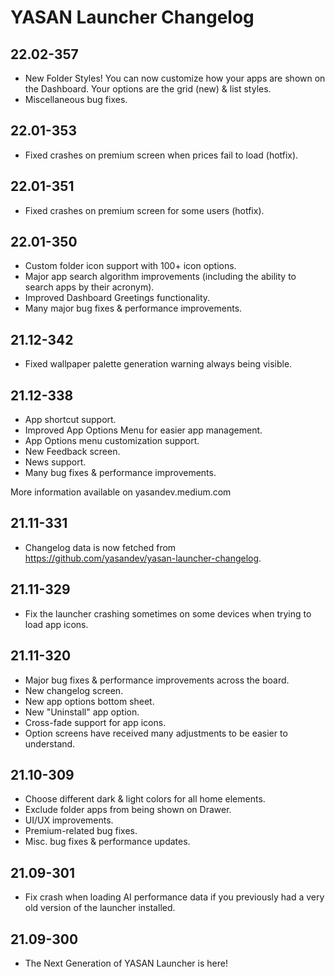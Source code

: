 # YASAN Launcher Changelog

## 22.02-357

- New Folder Styles! You can now customize how your apps are shown on the Dashboard. Your options are the grid (new) & list styles.
- Miscellaneous bug fixes.

## 22.01-353

- Fixed crashes on premium screen when prices fail to load (hotfix).

## 22.01-351

- Fixed crashes on premium screen for some users (hotfix).

## 22.01-350

- Custom folder icon support with 100+ icon options.
- Major app search algorithm improvements (including the ability to search apps by their acronym).
- Improved Dashboard Greetings functionality.
- Many major bug fixes & performance improvements.

## 21.12-342

- Fixed wallpaper palette generation warning always being visible.

## 21.12-338

- App shortcut support.
- Improved App Options Menu for easier app management.
- App Options menu customization support.
- New Feedback screen.
- News support.
- Many bug fixes & performance improvements.

More information available on yasandev.medium.com

## 21.11-331

- Changelog data is now fetched from <https://github.com/yasandev/yasan-launcher-changelog>.

## 21.11-329

- Fix the launcher crashing sometimes on some devices when trying to load app icons.

## 21.11-320

- Major bug fixes & performance improvements across the board.
- New changelog screen.
- New app options bottom sheet.
- New "Uninstall" app option.
- Cross-fade support for app icons.
- Option screens have received many adjustments to be easier to understand.

## 21.10-309

- Choose different dark & light colors for all home elements.
- Exclude folder apps from being shown on Drawer.
- UI/UX improvements.
- Premium-related bug fixes.
- Misc. bug fixes & performance updates.

## 21.09-301

- Fix crash when loading AI performance data if you previously had a very old version of the launcher installed.

## 21.09-300

- The Next Generation of YASAN Launcher is here!
